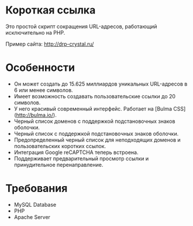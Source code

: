 # Короткая ссылка

Это простой скрипт сокращения URL-адресов, работающий исключительно на PHP.

Пример сайта: http://drp-crystal.ru/


# Особенности

- Он может создать до 15.625 миллиардов уникальных URL-адресов в 6 или менее символов.
- Имеет возможность создавать пользовательские ссылки до 20 символов.
- У него красивый современный интерфейс. Работает на [Bulma CSS] (http://bulma.io/).
- Черный список доменов с поддержкой подстановочных знаков оболочки.
- Черный список с поддержкой подстановочных знаков оболочки.
- Предопределенный черный список для неподходящих доменов и пользовательских коротких ссылок.
- Интеграция Google reCAPTCHA теперь встроена.
- Поддерживает предварительный просмотр ссылки и принудительное перенаправление.

# Требования
- MySQL Database
- PHP
- Apache Server

